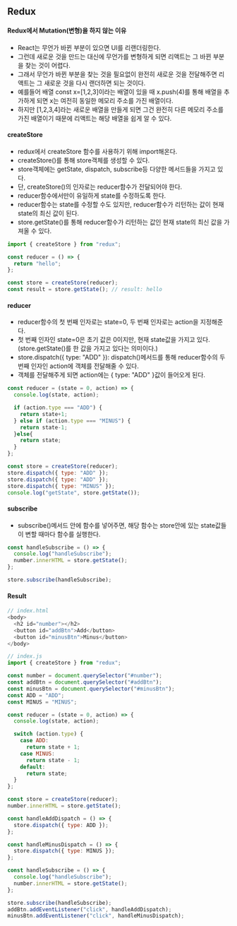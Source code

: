 ## Redux

#### Redux에서 Mutation(변형)을 하지 않는 이유

- React는 무언가 바뀐 부분이 있으면 UI를 리랜더링한다.
- 그런데 새로운 것을 만드는 대신에 무언가를 변형하게 되면 리액트는 그 바뀐 부분을 찾는 것이 어렵다.
- 그래서 무언가 바뀐 부분을 찾는 것을 필요없이 완전히 새로운 것을 전달해주면 리액트는 그 새로운 것을 다시 랜더하면 되는 것이다.
- 예를들어 배열 const x=[1,2,3]이라는 배열이 있을 때 x.push(4)를 통해 배열을 추가하게 되면 x는 여전히 동일한 메모리 주소를 가진 배열이다.
- 하지만 [1,2,3,4]라는 새로운 배열을 만들게 되면 그건 완전히 다른 메모리 주소를 가진 배열이기 때문에 리액트는 해당 배열을 쉽게 알 수 있다.

#### createStore

- redux에서 createStore 함수를 사용하기 위해 import해온다.
- createStore()를 통해 store객체를 생성할 수 있다.
- store객체에는 getState, dispatch, subscribe등 다양한 메서드들을 가지고 있다.
- 단, createStore()의 인자로는 reducer함수가 전달되어야 한다.
- reducer함수에서만이 유일하게 state를 수정하도록 한다.
- reducer함수는 state를 수정할 수도 있지만, reducer함수가 리턴하는 값이 현재 state의 최신 값이 된다.
- store.getState()를 통해 reducer함수가 리턴하는 값인 현재 state의 최신 값을 가져올 수 있다.

```javascript
import { createStore } from "redux";

const reducer = () => {
  return "hello";
};

const store = createStore(reducer);
const result = store.getState(); // result: hello
```

#### reducer

- reducer함수의 첫 번째 인자로는 state=0, 두 번째 인자로는 action을 지정해준다.
- 첫 번째 인자인 state=0은 초기 값은 0이지만, 현재 state값을 가지고 있다. (store.getState()를 한 값을 가지고 있다는 의미이다.)
- store.dispatch({ type: "ADD" }): dispatch()메서드를 통해 reducer함수의 두 번째 인자인 action에 객체를 전달해줄 수 있다.
- 객체를 전달해주게 되면 action에는 { type: "ADD" }값이 들어오게 된다.

```javascript
const reducer = (state = 0, action) => {
  console.log(state, action);

  if (action.type === "ADD") {
    return state+1;
  } else if (action.type === "MINUS") {
    return state-1;
  }else{
    return state;
  }
};

const store = createStore(reducer);
store.dispatch({ type: "ADD" });
store.dispatch({ type: "ADD" });
store.dispatch({ type: "MINUS" });
console.log("getState", store.getState());
```

#### subscribe

- subscribe()메서드 안에 함수를 넣어주면, 해당 함수는 store안에 있는 state값들이 변할 때마다 함수를 실행한다.

```javascript
const handleSubscribe = () => {
  console.log("handleSubscribe");
  number.innerHTML = store.getState();
};

store.subscribe(handleSubscribe);
```

#### Result

```javascript
// index.html
<body>
  <h2 id="number"></h2>
  <button id="addBtn">Add</button>
  <button id="minusBtn">Minus</button>
</body>

// index.js
import { createStore } from "redux";

const number = document.querySelector("#number");
const addBtn = document.querySelector("#addBtn");
const minusBtn = document.querySelector("#minusBtn");
const ADD = "ADD";
const MINUS = "MINUS";

const reducer = (state = 0, action) => {
  console.log(state, action);

  switch (action.type) {
    case ADD:
      return state + 1;
    case MINUS:
      return state - 1;
    default:
      return state;
  }
};

const store = createStore(reducer);
number.innerHTML = store.getState();

const handleAddDispatch = () => {
  store.dispatch({ type: ADD });
};

const handleMinusDispatch = () => {
  store.dispatch({ type: MINUS });
};

const handleSubscribe = () => {
  console.log("handleSubscribe");
  number.innerHTML = store.getState();
};

store.subscribe(handleSubscribe);
addBtn.addEventListener("click", handleAddDispatch);
minusBtn.addEventListener("click", handleMinusDispatch);
```